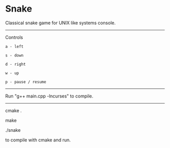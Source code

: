 # Snake
Classical snake game for UNIX like systems console.
___
Controls
  
    a - left
  
    s - down
    
    d - right
  
    w - up
  
    p - pause / resume
___
Run "g++ main.cpp -lncurses" to compile.
___
cmake .

make

./snake

to compile with cmake and run.